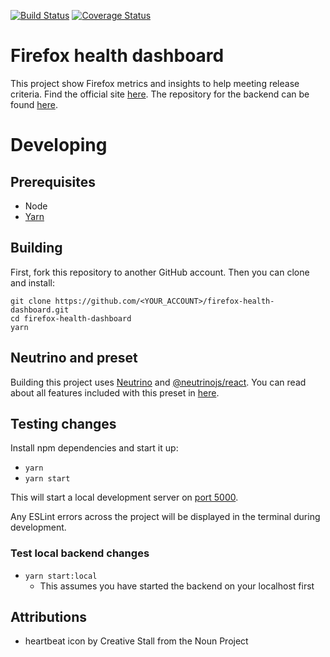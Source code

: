 [![Build Status](https://api.travis-ci.org/mozilla-frontend-infra/firefox-health-dashboard.svg?branch=master)](https://travis-ci.org/mozilla-frontend-infra/firefox-health-dashboard)
[![Coverage Status](https://coveralls.io/repos/github/mozilla-frontend-infra/firefox-health-dashboard/badge.svg?branch=master)](https://coveralls.io/github/mozilla-frontend-infra/firefox-health-dashboard?branch=master)

# Firefox health dashboard

This project show Firefox metrics and insights to help meeting release criteria.
Find the official site [here](https://health.graphics/).
The repository for the backend can be found [here](https://github.com/mozilla-frontend-infra/firefox-health-backend).

# Developing

## Prerequisites

- Node
- [Yarn](https://www.npmjs.com/package/yarn)

## Building

First, fork this repository to another GitHub account. Then you can clone and install:

```
git clone https://github.com/<YOUR_ACCOUNT>/firefox-health-dashboard.git
cd firefox-health-dashboard
yarn
```

## Neutrino and preset

Building this project uses [Neutrino](https://github.com/mozilla-neutrino/neutrino-dev) and
[@neutrinojs/react](https://neutrino.js.org/packages/react/). You can read about all features included with this preset in [here](https://github.com/mozilla-neutrino/neutrino-dev/blob/master/docs/packages/react/README.md#features).

## Testing changes

Install npm dependencies and start it up:

- `yarn`
- `yarn start`

This will start a local development server on [port 5000](http://localhost:5000).

Any ESLint errors across the project will be displayed in the terminal during development.

### Test local backend changes

- `yarn start:local`
  - This assumes you have started the backend on your localhost first

## Attributions

- heartbeat icon by Creative Stall from the Noun Project
